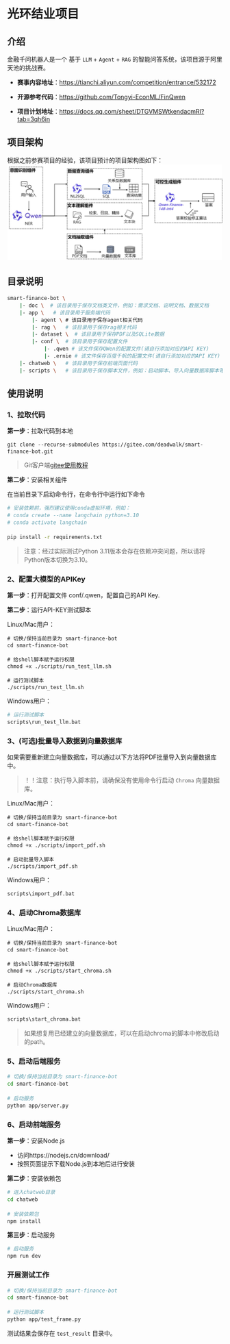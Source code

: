 # 光环结业项目

## 介绍
金融千问机器人是一个 基于 `LLM` + `Agent` + `RAG` 的智能问答系统，该项目源于阿里天池的挑战赛。

- **赛事内容地址**：https://tianchi.aliyun.com/competition/entrance/532172

- **开源参考代码**：https://github.com/Tongyi-EconML/FinQwen

- **项目计划地址**：https://docs.qq.com/sheet/DTGVMSWtkendacmRl?tab=3qh6in


## 项目架构
根据之前参赛项目的经验，该项目预计的项目架构图如下：
![](doc/framework_1.jpg)


## 目录说明

```bash
smart-finance-bot \
    |- doc \  # 该目录用于保存文档类文件，例如：需求文档、说明文档、数据文档
    |- app \   # 该目录用于服务端代码
        |- agent \ # 该目录用于保存agent相关代码
        |- rag \   # 该目录用于保存rag相关代码
        |- dataset \  # 该目录用于保存PDF以及SQLite数据
        |- conf \  # 该目录用于保存配置文件
            |- .qwen # 该文件保存QWen的配置文件(请自行添加对应的API KEY)
            |- .ernie # 该文件保存百度千帆的配置文件(请自行添加对应的API KEY)
    |- chatweb \   # 该目录用于保存前端页面代码
    |- scripts \   # 该目录用于保存脚本文件，例如：启动脚本、导入向量数据库脚本等
```

## 使用说明

### 1、拉取代码
**第一步**：拉取代码到本地
```shell
git clone --recurse-submodules https://gitee.com/deadwalk/smart-finance-bot.git
```

> Git客户端[gitee使用教程](https://blog.csdn.net/weixin_50470247/article/details/133585369)

**第二步**：安装相关组件

在当前目录下启动命令行，在命令行中运行如下命令

```bash
# 安装依赖前，强烈建议使用conda虚拟环境，例如：
# conda create --name langchain python=3.10
# conda activate langchain

pip install -r requirements.txt
```

> 注意：经过实际测试Python 3.11版本会存在依赖冲突问题，所以请将Python版本切换为3.10。

### 2、配置大模型的APIKey
**第一步**：打开配置文件 conf/.qwen，配置自己的API Key.

**第二步**：运行API-KEY测试脚本

Linux/Mac用户：
```shell
# 切换/保持当前目录为 smart-finance-bot
cd smart-finance-bot

# 给shell脚本赋予运行权限
chmod +x ./scripts/run_test_llm.sh

# 运行测试脚本
./scripts/run_test_llm.sh

```

Windows用户：
```bash
# 运行测试脚本
scripts\run_test_llm.bat
```

### 3、(可选)批量导入数据到向量数据库
如果需要重新建立向量数据库，可以通过以下方法将PDF批量导入到向量数据库中。

> ！！注意：执行导入脚本前，请确保没有使用命令行启动 `Chroma` 向量数据库。

Linux/Mac用户：
```shell
# 切换/保持当前目录为 smart-finance-bot
cd smart-finance-bot

# 给shell脚本赋予运行权限
chmod +x ./scripts/import_pdf.sh

# 启动批量导入脚本
./scripts/import_pdf.sh
```

Windows用户：
```bash
scripts\import_pdf.bat
```


### 4、启动Chroma数据库
Linux/Mac用户：
```shell
# 切换/保持当前目录为 smart-finance-bot
cd smart-finance-bot

# 给shell脚本赋予运行权限
chmod +x ./scripts/start_chroma.sh

# 启动Chroma数据库
./scripts/start_chroma.sh
```

Windows用户：
```bash
scripts\start_chroma.bat
```

> 如果想复用已经建立的向量数据库，可以在启动chroma的脚本中修改启动的path。

### 5、启动后端服务

```bash
# 切换/保持当前目录为 smart-finance-bot
cd smart-finance-bot

# 启动服务
python app/server.py

```

### 6、启动前端服务
**第一步**：安装Node.js
- 访问https://nodejs.cn/download/
- 按照页面提示下载Node.js到本地后进行安装

**第二步**：安装依赖包
```bash
# 进入chatweb目录
cd chatweb

# 安装依赖包
npm install
```

**第三步**：启动服务
```bash
# 启动服务
npm run dev
```


### 开展测试工作

```bash
# 切换/保持当前目录为 smart-finance-bot
cd smart-finance-bot

# 运行测试脚本
python app/test_frame.py
```
测试结果会保存在 `test_result` 目录中。